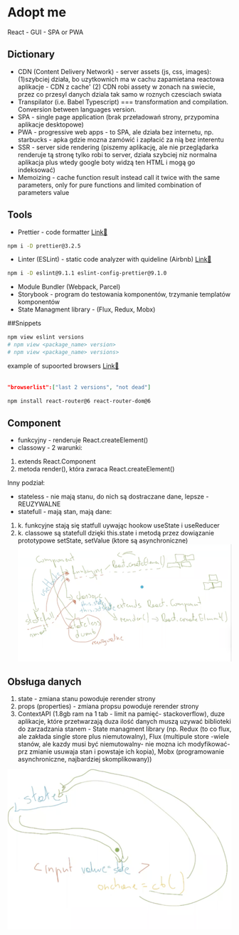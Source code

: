 # Adopt me
React - GUI - SPA or PWA
## Dictionary

- CDN (Content Delivery Network) - server assets (js, css, images):
  (1)szybciej działa, bo uzytkownich ma w cachu zapamietana reactowa aplikacje - CDN z cache'
  (2) CDN robi assety w zonach na swiecie, przez co przesyl danych dziala tak samo w roznych czesciach swiata
- Transpilator (i.e. Babel Typescript) === transformation and compilation. Conversion between languages version.
- SPA - single page application (brak przeładowań strony, przypomina aplikacje desktopowe)
- PWA - progressive web apps - to SPA, ale działa bez internetu, np. starbucks - apka gdzie mozna zamówić i zapłacić za nią bez interentu
- SSR - server side rendering (piszemy aplikację, ale nie przeglądarka renderuje tą stronę tylko robi to server, działa szybciej niz normalna aplikacja plus wtedy google boty widzą ten HTML i mogą go indeksować)
- Memoizing - cache function result instead call it twice with the same parameters, only for pure functions and limited combination of parameters value

## Tools

- Prettier - code formatter [Link🔗](https://www.npmjs.com/package/prettier)

```bash
npm i -D prettier@3.2.5
```

- Linter (ESLint) - static code analyzer with quideline (Airbnb) [Link🔗](https://eslint.org/)

```bash
npm i -D eslint@9.1.1 eslint-config-prettier@9.1.0
```

- Module Bundler (Webpack, Parcel)
- Storybook - program do testowania komponentów, trzymanie templatów komponentów
- State Managment library - (Flux, Redux, Mobx)

##Snippets

```bash
npm view eslint versions
# npm view <package_name> version>
# npm view <package_name> versions>
```

example of supoorted browsers [Link🔗](https://browserslist.dev/)

```json

"browserlist":["last 2 versions", "not dead"]

```

```bash
npm install react-router@6 react-router-dom@6
```

## Component
- funkcyjny - renderuje React.createElement()
- classowy - 2 warunki:
1. extends React.Component
2. metoda render(), która zwraca React.createElement()

Inny podział:
- stateless - nie mają stanu, do nich są dostraczane dane, lepsze - REUZYWALNE
- statefull - mają stan, mają dane:
1. k. funkcyjne stają się statfull uywając hookow useState i useReducer
1. k. classowe są statefull dzięki this.state i metodą przez dowiązanie prototypowe setState, setValue (ktore są asynchroniczne)
![screenshot](./src/assets/components.png)

## Obsługa danych
1. state - zmiana stanu powoduje rerender strony
2. props (properties) - zmiana propsu powoduje rerender strony
3. ContextAPI (1.8gb ram na 1 tab - limit na pamięć- stackoverflow), duze aplikacje, które przetwarzają duza ilość danych muszą uzywać biblioteki do zarzadzania stanem - State managment library 
(np. Redux (to co flux, ale zakłada single store plus niemutowalny), Flux (multipule store -wiele stanów, ale kazdy musi być niemutowalny- nie mozna ich modyfikować- prz zmianie usuwaja stan i powstaje ich kopia), Mobx (programowanie asynchroniczne, najbardziej skomplikowany))

![screenshot](./src/assets/input.png)